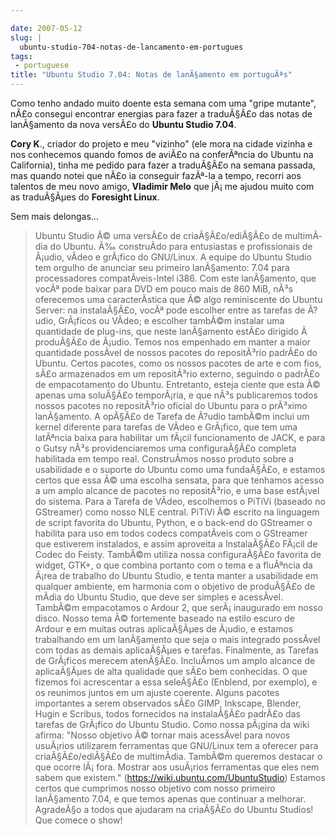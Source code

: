 ```yaml
---

date: 2007-05-12
slug: |
  ubuntu-studio-704-notas-de-lancamento-em-portugues
tags:
 - portuguese
title: "Ubuntu Studio 7.04: Notas de lanÃ§amento em portuguÃªs"
---
```


Como tenho andado muito doente esta semana com uma "gripe mutante", nÃ£o
consegui encontrar energias para fazer a traduÃ§Ã£o das notas de
lanÃ§amento da nova versÃ£o do **Ubuntu Studio 7.04**.

**Cory K**., criador do projeto e meu "vizinho" (ele mora na cidade
vizinha e nos conhecemos quando fomos de aviÃ£o na conferÃªncia do
Ubuntu na California), tinha me pedido para fazer a traduÃ§Ã£o na semana
passada, mas quando notei que nÃ£o ia conseguir fazÃª-la a tempo,
recorri aos talentos de meu novo amigo, **Vladimir Melo** que jÃ¡ me
ajudou muito com as traduÃ§Ãµes do **Foresight Linux**.

Sem mais delongas...

> Ubuntu Studio Ã© uma versÃ£o de criaÃ§Ã£o/ediÃ§Ã£o de multimÃ­dia do
> Ubuntu. Ã‰ construÃ­do para entusiastas e profissionais de Ã¡udio,
> vÃ­deo e grÃ¡fico do GNU/Linux. A equipe do Ubuntu Studio tem orgulho
> de anunciar seu primeiro lanÃ§amento: 7.04 para processadores
> compatÃ­veis-Intel i386. Com este lanÃ§amento, que vocÃª pode baixar
> para DVD em pouco mais de 860 MiB, nÃ³s oferecemos uma caracterÃ­stica
> que Ã© algo reminiscente do Ubuntu Server: na instalaÃ§Ã£o, vocÃª pode
> escolher entre as tarefas de Ã?udio, GrÃ¡ficos ou VÃ­deo; e escolher
> tambÃ©m instalar uma quantidade de plug-ins, que neste lanÃ§amento
> estÃ£o dirigido Ã  produÃ§Ã£o de Ã¡udio. Temos nos empenhado em manter
> a maior quantidade possÃ­vel de nossos pacotes do repositÃ³rio padrÃ£o
> do Ubuntu. Certos pacotes, como os nossos pacotes de arte e com fios,
> sÃ£o armazenados em um repositÃ³rio externo, seguindo o padrÃ£o de
> empacotamento do Ubuntu. Entretanto, esteja ciente que esta Ã© apenas
> uma soluÃ§Ã£o temporÃ¡ria, e que nÃ³s publicaremos todos nossos
> pacotes no repositÃ³rio oficial do Ubuntu para o prÃ³ximo lanÃ§amento.
> A opÃ§Ã£o de Tarefa de Ã?udio tambÃ©m inclui um kernel diferente para
> tarefas de VÃ­deo e GrÃ¡fico, que tem uma latÃªncia baixa para
> habilitar um fÃ¡cil funcionamento de JACK, e para o Gutsy nÃ³s
> providenciaremos uma configuraÃ§Ã£o completa habilitada em tempo real.
> ConstruÃ­mos nosso produto sobre a usabilidade e o suporte do Ubuntu
> como uma fundaÃ§Ã£o, e estamos certos que essa Ã© uma escolha sensata,
> para que tenhamos acesso a um amplo alcance de pacotes no
> repositÃ³rio, e uma base estÃ¡vel do sistema. Para a Tarefa de VÃ­deo,
> escolhemos o PiTiVi (baseado no GStreamer) como nosso NLE central.
> PiTiVi Ã© escrito na linguagem de script favorita do Ubuntu, Python, e
> o back-end do GStreamer o habilita para uso em todos codecs
> compatÃ­veis com o GStreamer que estiverem instalados, e assim
> aproveita a InstalaÃ§Ã£o FÃ¡cil de Codec do Feisty. TambÃ©m utiliza
> nossa configuraÃ§Ã£o favorita de widget, GTK+, o que combina portanto
> com o tema e a fluÃªncia da Ã¡rea de trabalho do Ubuntu Studio, e
> tenta manter a usabilidade em qualquer ambiente, em harmonia com o
> objetivo de produÃ§Ã£o de mÃ­dia do Ubuntu Studio, que deve ser
> simples e acessÃ­vel. TambÃ©m empacotamos o Ardour 2, que
> serÃ¡ inaugurado em nosso disco. Nosso tema Ã© fortemente baseado na
> estilo escuro de Ardour e em muitas outras aplicaÃ§Ãµes de Ã¡udio, e
> estamos trabalhando em um lanÃ§amento que seja o mais integrado
> possÃ­vel com todas as demais aplicaÃ§Ãµes e tarefas. Finalmente, as
> Tarefas de GrÃ¡ficos merecem atenÃ§Ã£o. IncluÃ­mos um amplo alcance de
> aplicaÃ§Ãµes de alta qualidade que sÃ£o bem conhecidas. O que fizemos
> foi acrescentar a essa seleÃ§Ã£o (Enblend, por exemplo), e os reunimos
> juntos em um ajuste coerente. Alguns pacotes importantes a serem
> observados sÃ£o GIMP, Inkscape, Blender, Hugin e Scribus, todos
> fornecidos na instalaÃ§Ã£o padrÃ£o das tarefas de GrÃ¡fico do Ubuntu
> Studio. Como nossa pÃ¡gina da wiki afirma: "Nosso objetivo Ã© tornar
> mais acessÃ­vel para novos usuÃ¡rios utilizarem ferramentas que
> GNU/Linux tem a oferecer para criaÃ§Ã£o/ediÃ§Ã£o de multimÃ­dia.
> TambÃ©m queremos destacar o que ocorre lÃ¡ fora. Mostrar aos usuÃ¡rios
> ferramentas que eles nem sabem que existem."
> (<https://wiki.ubuntu.com/UbuntuStudio>) Estamos certos que cumprimos
> nosso objetivo com nosso primeiro lanÃ§amento 7.04, e que temos apenas
> que continuar a melhorar. AgradeÃ§o a todos que ajudaram na criaÃ§Ã£o
> do Ubuntu Studios! Que comece o show!
